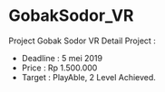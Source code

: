 # GobakSodor_VR
Project Gobak Sodor VR 
Detail Project : 
- Deadline 	: 5 mei 2019
- Price 	: Rp 1.500.000
- Target 	: PlayAble, 2 Level Achieved.